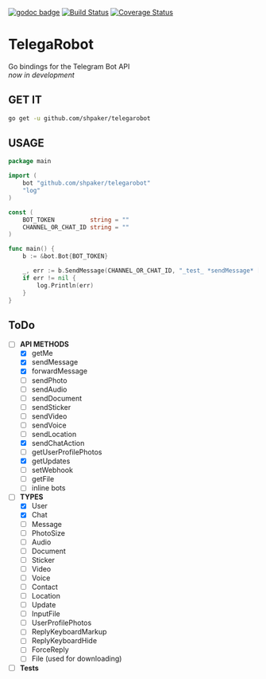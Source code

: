 [![godoc badge](http://godoc.org/github.com/shpaker/telegarobot?status.png)](http://godoc.org/github.com/shpaker/telegarobot)
[![Build Status](https://drone.io/github.com/shpaker/telegarobot/status.png)](https://drone.io/github.com/shpaker/telegarobot/latest)
[![Coverage Status](https://coveralls.io/repos/github/shpaker/telegarobot/badge.svg?branch=master)](https://coveralls.io/github/shpaker/telegarobot?branch=master)
# TelegaRobot
 Go bindings for the Telegram Bot API  
*now in development*
## GET IT
```bash
go get -u github.com/shpaker/telegarobot
```
## USAGE
```go
package main

import (
	bot "github.com/shpaker/telegarobot"
	"log"
)

const (
	BOT_TOKEN          string = ""
	CHANNEL_OR_CHAT_ID string = ""
)

func main() {
	b := &bot.Bot{BOT_TOKEN}

	_, err := b.SendMessage(CHANNEL_OR_CHAT_ID, "_test_ *sendMessage* [link](google.com) `inline` ```outlone```", &bot.SendMessageOptions{ParseMode: bot.ParseModeMarkdown})
	if err != nil {
		log.Println(err)
	}
}
```
## ToDo ##
- [ ] **API METHODS**
  - [x] getMe  
  - [x] sendMessage
  - [x] forwardMessage
  - [ ] sendPhoto
  - [ ] sendAudio 
  - [ ] sendDocument
  - [ ] sendSticker
  - [ ] sendVideo
  - [ ] sendVoice
  - [ ] sendLocation
  - [x] sendChatAction
  - [ ] getUserProfilePhotos
  - [x] getUpdates
  - [ ] setWebhook
  - [ ] getFile
  - [ ] inline bots
- [ ] **TYPES**
  - [x] User
  - [x] Chat
  - [ ] Message
  - [ ] PhotoSize
  - [ ] Audio
  - [ ] Document
  - [ ] Sticker
  - [ ] Video
  - [ ] Voice
  - [ ] Contact
  - [ ] Location
  - [ ] Update
  - [ ] InputFile
  - [ ] UserProfilePhotos
  - [ ] ReplyKeyboardMarkup
  - [ ] ReplyKeyboardHide
  - [ ] ForceReply
  - [ ] File (used for downloading)
 - [ ] **Tests**